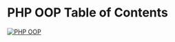 # PHP OOP Table of Contents
[![PHP OOP](http://php.net/images/logos/php-med-trans.png)](http://php.net/manual/en/language.oop5.php)